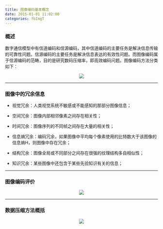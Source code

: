 ```yaml
---
title: 图像编码基本概念
date: 2015-01-01 11:02:00
categories: fbImgT
---
```


<script type="text/javascript" src="http://cdn.mathjax.org/mathjax/latest/MathJax.js?config=default"></script>

### 概述

   数字通信模型中有信道编码和信源编码，其中信道编码的主要任务是解决信息传输的可靠性问题。信源编码的主要任务是解决信息表达的有效性问题。而图像编码属于信源编码的范畴，目的是研究数码压缩率，即高效编码问题。图像编码方法分类如下：

<center><img src="{{ site.baseurl }}/images/pdBase/encoder_a1.png"></center>
   
---

### 图像中的冗余信息

* 视觉冗余：人类视觉系统不敏感或不能感知的那部分图像信息；
						
* 空间冗余：图像内部相邻像素之间存在相关性；

* 时间冗余：图像序列的不同帧之间存在大量的相关性；	
							
* 信息熵冗余：编码冗余，如果图像中平均每个像素使用的比特数大于该图像的信息熵H，则图像中存在冗余；

* 结构冗余：图像全局或不同部分之间存在很强的纹理结构多自相似性；					

* 知识冗余：某些图像中还包含于某些先验知识有关的信息；

---
       
### 图像编码评价

<center><img src="{{ site.baseurl }}/images/pdBase/encoder_a2.png"></center>

---

### 数据压缩方法概括

<center><img src="{{ site.baseurl }}/images/pdBase/encoder_a3.png"></center>
